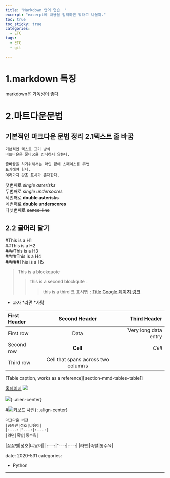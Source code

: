 ```yaml
---
title: "Markdown 언어 연습  "
excerpt: "excerpt에 내용을 입력하면 뭐라고 나올까." 
toc: true
toc_sticky: true
categories:
  - ETC
tags:
  - ETC
  - git
 
---
```



1.markdown 특징
=====
markdown은 가독성이 좋다

2.마트다운문법
=====
기본적인 마크다운 문법 정리
2.1텍스트 줄 바꿈
---

```
기본적인 텍스트 표기 방식
마트다운은 줄바꿈을 인식하지 않는다. 

줄바꿈을 하기위해서는 라인 끝에 스페이스를 두번  
표기해야 한다. 
여러가지 강조 표시가 존재한다. 
```
첫번째로 *single asterisks*  
두번째로 _single undersocres_  
세번째로 **double asterisks**  
네번째로 __double underscores__  
다섯번째로 ~~cancel line~~  

2.2 글머리 달기
----
#This is a H1  
##This is a H2  
###This is a H3  
####This is a H4  
#####This is a H5  

>This is a blockquote
>>this is a second blockqute .
>>> this is a third
크 표시법 : [Title](link)
[Google 페이지 링크](https://google.com)
* 과자
  *라면
    *사탕

| First Header  | Second Header | Third Header         |
| :------------ | :-----------: | -------------------: |
| First row     | Data          | Very long data entry |
| Second row    | **Cell**      | *Cell*               |
| Third row     | Cell that spans across two columns  ||
[Table caption, works as a reference][section-mmd-tables-table1]

[홈페이지](portal.kaist.ac.kr)
![](https://hotsh8t@github.io/assets/images/profile/profile.jpg)
	
![](https://hotsh8t@github.io/assets/images/profile/profile.jpg){:.alien-center}

#![키보드 사진](https://devinlife.com/assets/images/bio-photo-keyboard-small.jpg "내 키보드 사진"){: .align-center}

```
마크다운 버전
|꼼꼼맨|성호|냐옹이|
|:---:|"---:|:---:|
|라면|족발|통수육|

```

|꼼꼼맨|성호|냐옹이|
|:---:|"---:|:---:|
|라면|족발|통수육|


date: 2020-531
categories:
  - Python


  

---
 
